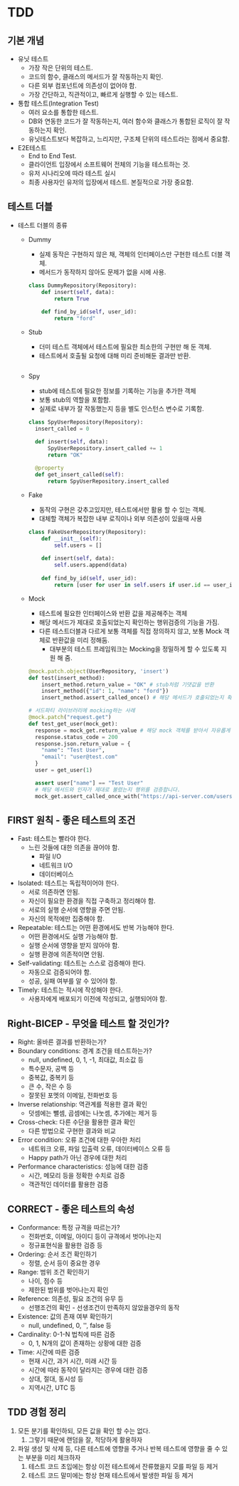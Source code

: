 # TDD

## 기본 개념

- 유닛 테스트
  - 가장 작은 단위의 테스트.
  - 코드의 함수, 클래스의 메서드가 잘 작동하는지 확인.
  - 다른 외부 컴포넌트에 의존성이 없어야 함.
  - 가장 간단하고, 직관적이고, 빠르게 실행할 수 있는 테스트.
- 통합 테스트(Integration Test)
  - 여러 요소를 통합한 테스트.
  - DB와 연동한 코드가 잘 작동하는지, 여러 함수와 클래스가 통합된 로직이 잘 작동하는지 확인.
  - 유닛테스트보다 복잡하고, 느리지만, 구조체 단위의 테스트라는 점에서 중요함.
- E2E테스트
  - End to End Test.
  - 클라이언트 입장에서 소프트웨어 전체의 기능을 테스트하는 것.
  - 유저 시나리오에 따라 테스트 실시
  - 최종 사용자인 유저의 입장에서 테스트. 본질적으로 가장 중요함.

## 테스트 더블

- 테스트 더블의 종류
  - Dummy
    - 실제 동작은 구현하지 않은 채, 객체의 인터페이스만 구현한 테스트 더블 객체.
    - 메서드가 동작하지 않아도 문제가 없을 시에 사용.

    ```python
    class DummyRepository(Repository):
        def insert(self, data):
            return True
        
        def find_by_id(self, user_id):
            return "ford"
    ```

  - Stub
    - 더미 테스트 객체에서 테스트에 필요한 최소한의 구현만 해 둔 객체.
    - 테스트에서 호출될 요청에 대해 미리 준비해둔 결과만 반환.

    ```python

    ```

  - Spy
    - stub에 테스트에 필요한 정보를 기록하는 기능을 추가한 객체
    - 보통 stub의 역할을 포함함.
    - 실제로 내부가 잘 작동했는지 등을 별도 인스턴스 변수로 기록함.

    ```python
    class SpyUserRepository(Repository):
      insert_called = 0

      def insert(self, data):
          SpyUserRepository.insert_called += 1
          return "OK"
      
      @property
      def get_insert_called(self):
          return SpyUserRepository.insert_called
    ```

  - Fake
    - 동작의 구현은 갖추고있지만, 테스트에서만 활용 할 수 있는 객체.
    - 대체할 객체가 복잡한 내부 로직이나 외부 의존성이 있을때 사용

    ```python
    class FakeUserRepository(Repository):
        def __init__(self):
            self.users = []
        
        def insert(self, data):
            self.users.append(data)
        
        def find_by_id(self, user_id):
            return [user for user in self.users if user.id == user_id]
    ```

  - Mock
    - 테스트에 필요한 인터페이스와 반환 값을 제공해주는 객체
    - 해당 메서드가 제대로 호출되었는지 확인하는 행위검증의 기능을 가짐.
    - 다른 테스트더블과 다르게 보통 객체를 직접 정의하지 않고, 보통 Mock 객체로 반환값을 미리 정해둠.
      - 대부분의 테스트 프레임워크는 Mocking을 정밀하게 할 수 있도록 지원 해 줌.

    ```python
    @mock.patch.object(UserRepository, 'insert')
    def test(insert_method):
        insert_method.return_value = "OK" # stub처럼 기댓값을 반환
        insert_method({"id": 1, "name": "ford"})
        insert_method.assert_called_once() # 해당 메서드가 호출되었는지 확인(행위검증)
    
    # 서드파티 라이브러리에 mocking하는 사례
    @mock.patch("request.get")
    def test_get_user(mock_get):
      response = mock_get.return_value # 해당 mock 객체를 받아서 자유롭게 mocking
      response.status_code = 200
      response.json.return_value = {
        "name": "Test User",
        "email": "user@test.com"
      }
      user = get_user(1)

      assert user["name"] == "Test User"
      # 해당 메서드와 인자가 제대로 불렸는지 행위를 검증합니다.
      mock_get.assert_called_once_with("https://api-server.com/users/1")
    ```

## FIRST 원칙 - 좋은 테스트의 조건

- Fast: 테스트는 빨라야 한다.
  - 느린 것들에 대한 의존을 끊어야 함.
    - 파일 I/O
    - 네트워크 I/O
    - 데이터베이스
- Isolated: 테스트는 독립적이어야 한다.
  - 서로 의존하면 안됨.
  - 자신이 필요한 환경을 직접 구축하고 정리해야 함.
  - 서로의 실행 순서에 영향을 주면 안됨.
  - 자신의 목적에만 집중해야 함.
- Repeatable: 테스트는 어떤 환경에서도 반복 가능해야 한다.
  - 어떤 환경에서도 실행 가능해야 함.
  - 실행 순서에 영향을 받지 않아야 함.
  - 실행 환경에 의존적이면 안됨.
- Self-validating: 테스트는 스스로 검증해야 한다.
  - 자동으로 검증되어야 함.
  - 성공, 실패 여부를 알 수 있어야 함.
- Timely: 테스트는 적시에 작성해야 한다.
  - 사용자에게 배포되기 이전에 작성되고, 실행되어야 함.

## Right-BICEP - 무엇을 테스트 할 것인가?

- Right: 올바른 결과를 반환하는가?
- Boundary conditions: 경계 조건을 테스트하는가?
  - null, undefined, 0, 1, -1, 최대값, 최소값 등
  - 특수문자, 공백 등
  - 중복값, 중복키 등
  - 큰 수, 작은 수 등
  - 잘못된 포멧의 이메일, 전화번호 등
- Inverse relationship: 역관계를 적용한 결과 확인
  - 덧셈에는 뺄셈, 곱셈에는 나눗셈, 추가에는 제거 등
- Cross-check: 다른 수단을 활용한 결과 확인
  - 다른 방법으로 구현한 결과와 비교
- Error condition: 오류 조건에 대한 우아한 처리
  - 네트워크 오류, 파일 입출력 오류, 데이터베이스 오류 등
  - Happy path가 아닌 경우에 대한 처리
- Performance characteristics: 성능에 대한 검증
  - 시간, 메모리 등을 정확한 수치로 검증
  - 객관적인 데이터를 활용한 검증

## CORRECT - 좋은 테스트의 속성

- Conformance: 특정 규격을 따르는가?
  - 전화번호, 이메일, 아이디 등이 규격에서 벗어나는지
  - 정규표현식을 활용한 검증 등
- Ordering: 순서 조건 확인하기
  - 정렬, 순서 등이 중요한 경우
- Range: 범위 조건 확인하기
  - 나이, 점수 등
  - 제한된 범위를 벗어나는지 확인
- Reference: 의존성, 필요 조건의 유무 등
  - 선행조건의 확인 - 선생조건이 만족하지 않았을경우의 동작
- Existence: 값의 존재 여부 확인하기
  - null, undefined, 0, '', false 등
- Cardinality: 0-1-N 법칙에 따른 검증
  - 0, 1, N개의 값이 존재하는 상황에 대한 검증
- Time: 시간에 따른 검증
  - 현재 시간, 과거 시간, 미래 시간 등
  - 시간에 따라 동작이 달라지는 경우에 대한 검증
  - 상대, 절대, 동시성 등
  - 지역시간, UTC 등

## TDD 경험 정리

1. 모든 분기를 확인하되, 모든 값을 확인 할 수는 없다.
   1. 그렇기 때문에 랜덤을 잘, 적당하게 활용하자
2. 파일 생성 및 삭제 등, 다른 테스트에 영향을 주거나 반복 테스트에 영향을 줄 수 있는 부분을 미리 체크하자
   1. 테스트 코드 초입에는 항상 이전 테스트에서 잔류했을지 모를 파일 등 제거
   2. 테스트 코드 말미에는 항상 현재 테스트에서 발생한 파일 등 제거

